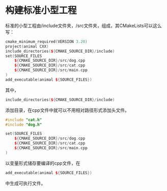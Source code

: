 # 构建标准小型工程
标准的小型工程由/include文件夹，/src文件夹，组成，其CMakeLists可以这么写：
```cpp
cmake_minimum_required(VERSION 3.20)
project(animal CXX)
include_directories(${CMAKE_SOURCE_DIR}/include)
set(SOURCE_FILES
    ${CMAKE_SOURCE_DIR}/src/dog.cpp
    ${CMAKE_SOURCE_DIR}/src/cat.cpp
    ${CMAKE_SOURCE_DIR}/src/main.cpp
)
add_executable(animal ${SOURCE_FILES})
```
其中，
```cpp
include_directories(${CMAKE_SOURCE_DIR}/include)
```
添加目录，在cpp文件中就可以不用相对路径形式添加头文件。
```cpp
#include "cat.h"
#include "dog.h"
```
```cpp
set(SOURCE_FILES
    ${CMAKE_SOURCE_DIR}/src/dog.cpp
    ${CMAKE_SOURCE_DIR}/src/cat.cpp
    ${CMAKE_SOURCE_DIR}/src/main.cpp
)
```
以变量形式储存要编译的cpp文件，在
```cpp
add_executable(animal ${SOURCE_FILES})
```
中生成可执行文件。